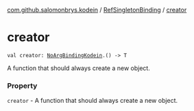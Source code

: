 [com.github.salomonbrys.kodein](../index.md) / [RefSingletonBinding](index.md) / [creator](.)

# creator

`val creator: `[`NoArgBindingKodein`](../../com.github.salomonbrys.kodein.bindings/-no-arg-binding-kodein/index.md)`.() -> T`

A function that should always create a new object.

### Property

`creator` - A function that should always create a new object.